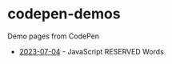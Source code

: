 # codepen-demos

Demo pages from CodePen

- [2023-07-04](https://codepen.io/j2vi/pen/JjeJbvr) - JavaScript RESERVED Words
